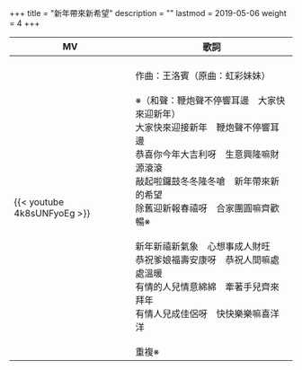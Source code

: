 +++
title = "新年帶來新希望"
description = ""
lastmod = 2019-05-06
weight = 4
+++

MV  | 歌詞  
--------------|-------
{{< youtube 4k8sUNFyoEg >}}|<br/>作曲：王洛賓（原曲：虹彩妹妹）<br/><br/>※（和聲：鞭炮聲不停響耳邊　大家快來迎新年）<br/>大家快來迎接新年　鞭炮聲不停響耳邊<br/>恭喜你今年大吉利呀　生意興隆嘛財源滾滾<br/>敲起啦鑼鼓冬冬隆冬嗆　新年帶來新的希望<br/>除舊迎新報春禧呀　合家團圓嘛齊歡暢※<br/><br/>新年新禧新氣象　心想事成人財旺<br/>恭祝爹娘福壽安康呀　恭祝人間嘛處處溫暖<br/>有情的人兒情意綿綿　牽著手兒齊來拜年<br/>有情人兒成佳侶呀　快快樂樂嘛喜洋洋<br/><br/>重複※


